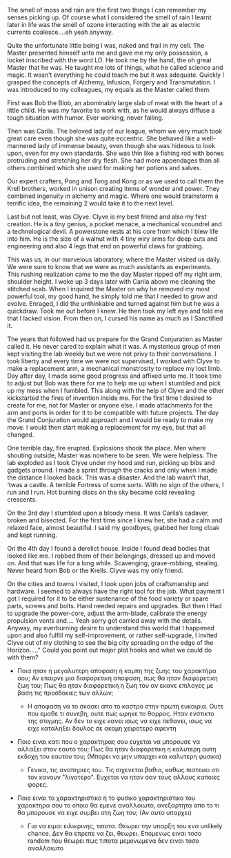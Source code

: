 The smell of moss and rain are the first two things I can remember my senses picking up. Of course what I considered the smell of rain I learnt later in life was the smell of ozone interacting with the air as electric currents coalesce….eh yeah anyway. 

Quite the unfortunate little being I was, naked and frail in my cell. The Master presented himself unto me and gave me my only possession, a locket inscribed with the word LO. He took me by the hand, the oh great Master that he was. He taught me lots of things, what he called science and magic. It wasn’t everything he could teach me but it was adequate. Quickly I grasped the concepts of Alchemy, Infusion, Forgery and Transmutation. I was introduced to my colleagues, my equals as the Master called them. 

First was Bob the Blob, an abominably large slab of meat with the heart of a little child. He was my favorite to work with, as he would always diffuse a tough situation with humor. Ever working, never failing. 

Then was Carila. The beloved lady of our league, whom we very much took great care even though she was quite eccentric. She behaved like a well-mannered lady of immense beauty, even though she was hideous to look upon, even for my own standards. She was thin like a fishing rod with bones protruding and stretching her dry flesh. She had more appendages than all others combined which she used for making her potions and salves. 

Our expert crafters, Pong and Tong and Kong or as we used to call them the Krell brothers, worked in unison creating items of wonder and power. They combined ingenuity in alchemy and magic. Where one would brainstorm a terrific idea, the remaining 2 would take it to the next level. 

Last but not least, was Clyve. Clyve is my best friend and also my first creation. He is a tiny genius, a pocket menace, a mechanical scoundrel and a technological devil. A powerstone rests at his core from which I blew life into him. He is the size of a walnut with 4 tiny wiry arms for deep cuts and engineering and also 4 legs that end on powerful claws for grabbing. 

This was us, in our marvelous laboratory, where the Master visited us daily. We were sure to know that we were as much assistants as experiments. This rushing realization came to me the day Master ripped off my right arm, shoulder height. I woke up 3 days later with Carila above me cleaning the stitched scab. When I inquired the Master on why he removed my most powerful tool, my good hand, he simply told me that I needed to grow and evolve. Enraged, I did the unthinkable and turned against him but he was a quickdraw. Took me out before I knew. He then took my left eye and told me that I lacked vision. From then on, I cursed his name as much as I Sanctified it. 

The years that followed had us prepare for the Grand Conjuration as Master called it. He never cared to explain what it was. A mysterious group of men kept visiting the lab weekly but we were not privy to their conversations. I took liberty and every time we were not supervised, I worked with Clyve to make a replacement arm, a mechanical monstrosity to replace my lost limb. Day after day, I made some good progress and affixed unto me. It took time to adjust but Bob was there for me to help me up when I stumbled and pick up my mess when I fumbled. This along with the help of Clyve and the other kickstarted the fires of invention inside me. For the first time I desired to create for me, not for Master or anyone else. I made attachments for the arm and ports in order for it to be compatible with future projects. The day the Grand Conjuration would approach and I would be ready to make my move. I would then start making a replacement for my eye, but that all changed. 

One terrible day, fire erupted. Explosions shook the place. Men where shouting outside, Master was nowhere to be seen. We were helpless. The lab exploded as I took Clyve under my hood and run, picking up bibs and gadgets around. I made a sprint through the cracks and only when I made the distance I looked back. This was a disaster. And the lab wasn’t that, ‘twas a castle. A terrible Fortress of some sorts. With no sign of the others, I run and I run. Hot burning discs on the sky became cold revealing crescents. 

On the 3rd day I stumbled upon a bloody mess. It was Carila’s cadaver, broken and bisected. For the first time since I knew her, she had a calm and relaxed face, almost beautiful. I said my goodbyes, grabbed her long cloak and kept running. 

On the 4th day I found a derelict house. Inside I found dead bodies that looked like me. I robbed them of their belongings, dressed up and moved on. And that was life for a long while. Scavenging, grave-robbing, stealing. Never heard from Bob or the Krells. Clyve was my only friend. 

On the cities and towns I visited, I took upon jobs of craftsmanship and hardware. I seemed to always have the right tool for the job. What payment I got I required for it to be either sustenance of the food variety or spare parts, screws and bolts. Hand needed repairs and upgrades. But then I Had to upgrade the power-core, adjust the arm-blade, calibrate the energy propulsion vents and…. Yeah sorry got carried away with the details. Anyway, my everburning desire to understand this world that I happened upon and also fulfill my self-improvement, or rather self-upgrade, I invited Clyve out of my clothing to see the big city spreading on the edge of the Horizon….." Could you point out major plot hooks and what we could do with them?



- Ποια ηταν η μεγαλυτερη αποφαση ή καμπη της ζωης του χαρακτήρα σου; Αν επαιρνε μια διαφορετικη αποφαση, πως θα ηταν διαφορετικη ζωη του; Πως θα ηταν διαφορετικη η ζωη του αν εκανε επιλογες με βαση τις προσδοκιες των αλλων;
	- H αποφαση να το σκασει απο το καστρο στην πρωτη ευκαιρια. Ουτε που εμαθε τι συνεβη, ουτε πως ωρηκε το θαρρος. Ηταν ενστικτο της στιγμης. Αν δεν το ειχε κανει ισως να ειχε πεθανει, ισως να ειχε καταληξει δουλος σε ακομη χειροτερο αφεντη


- Ποιο ειναι κατι που ο χαρακτηρας σου ευχεται να μπορουσε να αλλαξει στον εαυτο του; Πως θα ηταν διαφορετικη η καλυτερη αυτη εκδοχη του εαυτου του; (Μπορει να μην υπαρχει και καλυτερη φυσικα)
	- Γενικα, τις αναπηριες του. Τις σιχενεται βαθια, καθως πιστευει οτι τον κανουν "λιγοτερο". Ευχεται να ηταν σαν τους αλλους καποιες φορες.


- Ποιο ειναι το χαρακτηριστικο ή το φυσικο χαρακτηριστικο του χαρακτηρα σου το οποιο θα εμενε αναλλοιωτο, ανεξαρτητα απο το τι θα μπορουσε να ειχε συμβει στη ζωη του; (Αν αυτο υπαρχει)
	- Για να ειμαι ειλικρινης, τιποτα. Θεωρει την υπαρξη του ενα unlikely chance. Δεν θα επρεπε να ζει, θεωρει. Επομενως ειναι τοσο random που θεωρει πως τιποτα μεμονωμενα δεν ειναι τοσο αναλλοιωτο